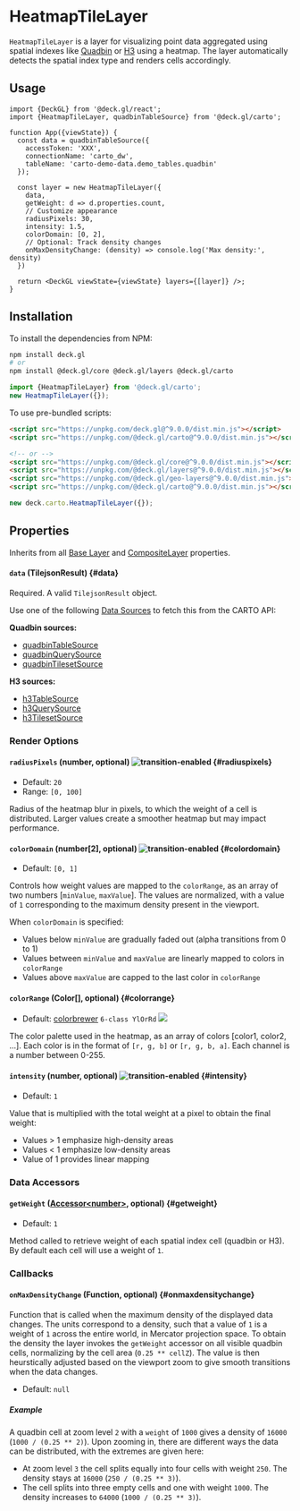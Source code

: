 # HeatmapTileLayer

`HeatmapTileLayer` is a layer for visualizing point data aggregated using spatial indexes like [Quadbin](https://docs.carto.com/data-and-analysis/analytics-toolbox-for-bigquery/key-concepts/spatial-indexes#quadbin) or [H3](https://docs.carto.com/data-and-analysis/analytics-toolbox-for-bigquery/key-concepts/spatial-indexes#h3) using a heatmap. The layer automatically detects the spatial index type and renders cells accordingly. 

## Usage

```tsx
import {DeckGL} from '@deck.gl/react';
import {HeatmapTileLayer, quadbinTableSource} from '@deck.gl/carto';

function App({viewState}) {
  const data = quadbinTableSource({
    accessToken: 'XXX',
    connectionName: 'carto_dw',
    tableName: 'carto-demo-data.demo_tables.quadbin'
  });

  const layer = new HeatmapTileLayer({
    data,
    getWeight: d => d.properties.count,
    // Customize appearance
    radiusPixels: 30,
    intensity: 1.5,
    colorDomain: [0, 2],
    // Optional: Track density changes
    onMaxDensityChange: (density) => console.log('Max density:', density)
  })

  return <DeckGL viewState={viewState} layers={[layer]} />;
}
```

## Installation

To install the dependencies from NPM:

```bash
npm install deck.gl
# or
npm install @deck.gl/core @deck.gl/layers @deck.gl/carto
```

```js
import {HeatmapTileLayer} from '@deck.gl/carto';
new HeatmapTileLayer({});
```

To use pre-bundled scripts:

```html
<script src="https://unpkg.com/deck.gl@^9.0.0/dist.min.js"></script>
<script src="https://unpkg.com/@deck.gl/carto@^9.0.0/dist.min.js"></script>

<!-- or -->
<script src="https://unpkg.com/@deck.gl/core@^9.0.0/dist.min.js"></script>
<script src="https://unpkg.com/@deck.gl/layers@^9.0.0/dist.min.js"></script>
<script src="https://unpkg.com/@deck.gl/geo-layers@^9.0.0/dist.min.js"></script>
<script src="https://unpkg.com/@deck.gl/carto@^9.0.0/dist.min.js"></script>
```

```js
new deck.carto.HeatmapTileLayer({});
```

## Properties

Inherits from all [Base Layer](../core/layer.md) and [CompositeLayer](../core/composite-layer.md) properties.

#### `data` (TilejsonResult) {#data}

Required. A valid `TilejsonResult` object.

Use one of the following [Data Sources](./data-sources.md) to fetch this from the CARTO API:

**Quadbin sources:**
- [quadbinTableSource](./data-sources#quadbintablesource)
- [quadbinQuerySource](./data-sources#quadbinquerysource)
- [quadbinTilesetSource](./data-sources#quadbintilesetsource)

**H3 sources:**
- [h3TableSource](./data-sources#h3tablesource)
- [h3QuerySource](./data-sources#h3querysource)
- [h3TilesetSource](./data-sources#h3tilesetsource)

### Render Options

#### `radiusPixels` (number, optional) ![transition-enabled](https://img.shields.io/badge/transition-enabled-green.svg?style=flat-square") {#radiuspixels}

* Default: `20`
* Range: `[0, 100]`

Radius of the heatmap blur in pixels, to which the weight of a cell is distributed. Larger values create a smoother heatmap but may impact performance.

#### `colorDomain` (number[2], optional) ![transition-enabled](https://img.shields.io/badge/transition-enabled-green.svg?style=flat-square") {#colordomain}

* Default: `[0, 1]`

Controls how weight values are mapped to the `colorRange`, as an array of two numbers [`minValue`, `maxValue`]. The values are normalized, with a value of `1` corresponding to the maximum density present in the viewport.

When `colorDomain` is specified:
- Values below `minValue` are gradually faded out (alpha transitions from 0 to 1)
- Values between `minValue` and `maxValue` are linearly mapped to colors in `colorRange`
- Values above `maxValue` are capped to the last color in `colorRange`

#### `colorRange` (Color[], optional) {#colorrange}

* Default: [colorbrewer](http://colorbrewer2.org/#type=sequential&scheme=YlOrRd&n=6) `6-class YlOrRd` <img src="https://deck.gl/images/colorbrewer_YlOrRd_6.png"/>

The color palette used in the heatmap, as an array of colors [color1, color2, ...]. Each color is in the format of `[r, g, b]` or `[r, g, b, a]`. Each channel is a number between 0-255.

#### `intensity` (number, optional) ![transition-enabled](https://img.shields.io/badge/transition-enabled-green.svg?style=flat-square") {#intensity}

* Default: `1`

Value that is multiplied with the total weight at a pixel to obtain the final weight:
- Values > 1 emphasize high-density areas
- Values < 1 emphasize low-density areas
- Value of 1 provides linear mapping

### Data Accessors

#### `getWeight` ([Accessor&lt;number&gt;](../../developer-guide/using-layers.md#accessors), optional) {#getweight}

* Default: `1`

Method called to retrieve weight of each spatial index cell (quadbin or H3). By default each cell will use a weight of `1`.

### Callbacks

#### `onMaxDensityChange` (Function, optional) {#onmaxdensitychange}

Function that is called when the maximum density of the displayed data changes. The units correspond to a density, such that a value of `1` is a weight of `1` across the entire world, in Mercator projection space. To obtain the density the layer invokes the `getWeight` accessor on all visible quadbin cells, normalizing by the cell area (`0.25 ** cellZ`). The value is then heurstically adjusted based on the viewport zoom to give smooth transitions when the data changes. 

- Default: `null`

##### Example

A quadbin cell at zoom level `2` with a `weight` of `1000` gives a density of `16000` (`1000 / (0.25 ** 2)`). Upon zooming in, there are different ways the data can be distributed, with the extremes are given here:

- At zoom level `3` the cell splits equally into four cells with weight `250`. The density stays at `16000` (`250 / (0.25 ** 3)`).
- The cell splits into three empty cells and one with weight `1000`. The density increases to `64000` (`1000 / (0.25 ** 3)`).
